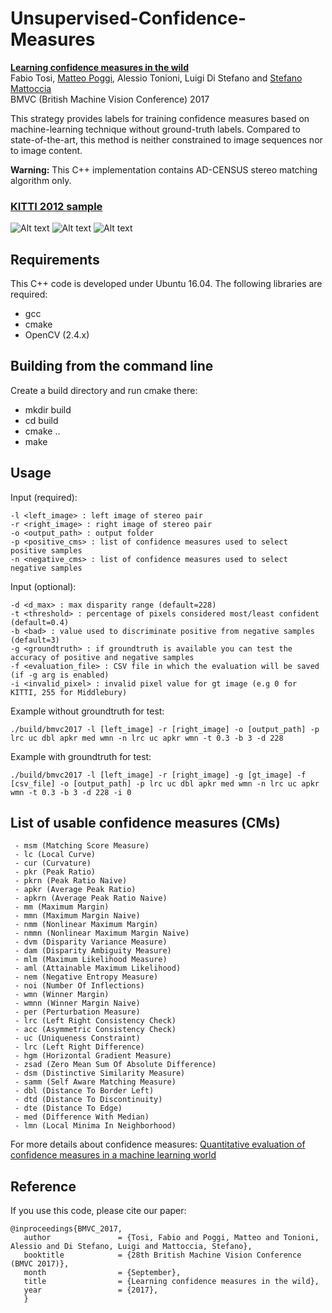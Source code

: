 # Unsupervised-Confidence-Measures

**[Learning confidence measures in the wild](http://vision.deis.unibo.it/~smatt/Papers/BMVC2017/BMVC_2017.pdf)**  
Fabio Tosi, [Matteo Poggi](https://vision.disi.unibo.it/~mpoggi/), Alessio Tonioni, Luigi Di Stefano and [Stefano Mattoccia](https://vision.disi.unibo.it/~smatt/Site/Home.html)   
BMVC (British Machine Vision Conference) 2017

This strategy provides labels for training confidence measures based on machine-learning technique without ground-truth labels. Compared to state-of-the-art, this method is neither constrained to image sequences nor to image content. 

**Warning:** This C++ implementation contains AD-CENSUS stereo matching algorithm only.

### [KITTI 2012 sample](http://www.cvlibs.net/datasets/kitti/raw_data.php)

![Alt text](https://github.com/fabiotosi92/Unsupervised-Confidence-Measures/blob/master/images/000059_10/disparity.png?raw=true "disparity")
![Alt text](https://github.com/fabiotosi92/Unsupervised-Confidence-Measures/blob/master/images/000059_10/rgb_samples.png?raw=true "rgb_samples")
![Alt text](https://github.com/fabiotosi92/Unsupervised-Confidence-Measures/blob/master/images/000059_10/disparity_positive.png?raw=true "correct_disparities" )

## Requirements
This C++ code is developed under Ubuntu 16.04. The following libraries are required:
- gcc
- cmake 
- OpenCV (2.4.x)

## Building from the command line
Create a build directory and run cmake there:

 - mkdir build
 - cd build 
 - cmake ..
 - make

## Usage
Input (required):

    -l <left_image> : left image of stereo pair 
    -r <right_image> : right image of stereo pair
    -o <output_path> : output folder  
    -p <positive_cms> : list of confidence measures used to select positive samples
    -n <negative_cms> : list of confidence measures used to select negative samples
    
Input (optional):

    -d <d_max> : max disparity range (default=228)
    -t <threshold> : percentage of pixels considered most/least confident (default=0.4)
    -b <bad> : value used to discriminate positive from negative samples (default=3)
    -g <groundtruth> : if groundtruth is available you can test the accuracy of positive and negative samples
    -f <evaluation_file> : CSV file in which the evaluation will be saved (if -g arg is enabled)
    -i <invalid_pixel> : invalid pixel value for gt image (e.g 0 for KITTI, 255 for Middlebury) 
    
Example without groundtruth for test:

```shell
./build/bmvc2017 -l [left_image] -r [right_image] -o [output_path] -p lrc uc dbl apkr med wmn -n lrc uc apkr wmn -t 0.3 -b 3 -d 228
```
Example with groundtruth for test:

```shell
./build/bmvc2017 -l [left_image] -r [right_image] -g [gt_image] -f [csv_file] -o [output_path] -p lrc uc dbl apkr med wmn -n lrc uc apkr wmn -t 0.3 -b 3 -d 228 -i 0 
```
    
 ## List of usable confidence measures (CMs) 
 
     - msm (Matching Score Measure)
     - lc (Local Curve)
     - cur (Curvature)
     - pkr (Peak Ratio)
     - pkrn (Peak Ratio Naive)
     - apkr (Average Peak Ratio)
     - apkrn (Average Peak Ratio Naive)
     - mm (Maximum Margin)
     - mmn (Maximum Margin Naive)
     - nmm (Nonlinear Maximum Margin)
     - nmmn (Nonlinear Maximum Margin Naive)
     - dvm (Disparity Variance Measure)
     - dam (Disparity Ambiguity Measure)
     - mlm (Maximum Likelihood Measure)
     - aml (Attainable Maximum Likelihood)
     - nem (Negative Entropy Measure)
     - noi (Number Of Inflections)
     - wmn (Winner Margin)
     - wmnn (Winner Margin Naive)
     - per (Perturbation Measure)
     - lrc (Left Right Consistency Check)
     - acc (Asymmetric Consistency Check)
     - uc (Uniqueness Constraint)
     - lrc (Left Right Difference)
     - hgm (Horizontal Gradient Measure)
     - zsad (Zero Mean Sum Of Absolute Difference)
     - dsm (Distinctive Similarity Measure)
     - samm (Self Aware Matching Measure)
     - dbl (Distance To Border Left)
     - dtd (Distance To Discontinuity)
     - dte (Distance To Edge)
     - med (Difference With Median)
     - lmn (Local Minima In Neighborhood)
     
For more details about confidence measures: [Quantitative evaluation of confidence measures in a machine learning world](http://vision.deis.unibo.it/~smatt/Papers/ICCV2017/ICCV_2017_confidence_measures.pdf) 

## Reference

If you use this code, please cite our paper: 
```
@inproceedings{BMVC_2017,
   author               = {Tosi, Fabio and Poggi, Matteo and Tonioni, Alessio and Di Stefano, Luigi and Mattoccia, Stefano},
   booktitle            = {28th British Machine Vision Conference (BMVC 2017)},
   month                = {September},
   title                = {Learning confidence measures in the wild},
   year                 = {2017},
   }
```
